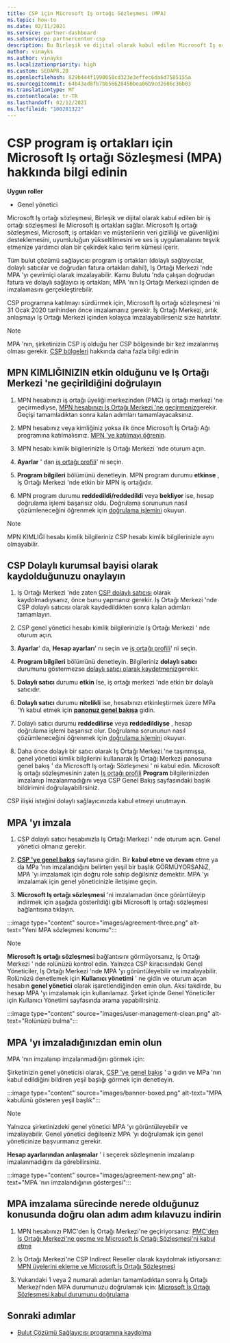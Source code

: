 ```yaml
---
title: CSP için Microsoft Iş ortağı Sözleşmesi (MPA)
ms.topic: how-to
ms.date: 02/11/2021
ms.service: partner-dashboard
ms.subservice: partnercenter-csp
description: Bu Birleşik ve dijital olarak kabul edilen Microsoft Iş ortağı sözleşmesi 'ni (MPA) imzalamak ve doğrulamak için Microsoft CSP iş ortağı gereksinimlerini öğrenin.
author: vinayks
ms.author: vinayks
ms.localizationpriority: high
ms.custom: SEOAPR.20
ms.openlocfilehash: 829b444f1990058cd323e3effec6da6d7585155a
ms.sourcegitcommit: 64b43ad8fb7bb56628450bea06b9cd2606c36b03
ms.translationtype: MT
ms.contentlocale: tr-TR
ms.lasthandoff: 02/12/2021
ms.locfileid: "100281322"
---
```

# <a name="learn-about-the-microsoft-partner-agreement-mpa-for-csp-program-partners"></a>CSP program iş ortakları için Microsoft Iş ortağı Sözleşmesi (MPA) hakkında bilgi edinin

**Uygun roller**

- Genel yönetici

Microsoft Iş ortağı sözleşmesi, Birleşik ve dijital olarak kabul edilen bir iş ortağı sözleşmesi ile Microsoft iş ortakları sağlar. Microsoft Iş ortağı sözleşmesi, Microsoft, iş ortakları ve müşterilerin veri gizliliği ve güvenliğini desteklemesini, uyumluluğun yükseltilmesini ve ses iş uygulamalarını teşvik etmenize yardımcı olan bir çekirdek kalıcı terim kümesi içerir.

Tüm bulut çözümü sağlayıcısı program iş ortakları (dolaylı sağlayıcılar, dolaylı satıcılar ve doğrudan fatura ortakları dahil), Iş Ortağı Merkezi 'nde MPA 'yı çevrimiçi olarak imzalayabilir. Kamu Bulutu 'nda çalışan doğrudan fatura ve dolaylı sağlayıcı iş ortakları, MPA 'nın Iş Ortağı Merkezi içinden de imzalamasını gerçekleştirebilir.

CSP programına katılmayı sürdürmek için, Microsoft Iş ortağı sözleşmesi 'ni 31 Ocak 2020 tarihinden önce imzalamanız gerekir. İş Ortağı Merkezi, artık anlaşmayı Iş Ortağı Merkezi içinden kolayca imzalayabilirseniz size hatırlatır.

>[!NOTE]
>MPA 'nın, şirketinizin CSP iş olduğu her CSP bölgesinde bir kez imzalanmış olması gerekir. [CSP bölgeleri](regional-authorization-overview.md) hakkında daha fazla bilgi edinin 

## <a name="verify-your-mpn-id-is-active-and-migrated-to-partner-center"></a>MPN KIMLIĞINIZIN etkin olduğunu ve Iş Ortağı Merkezi 'ne geçirildiğini doğrulayın

1. MPN hesabınızı iş ortağı üyeliği merkezinden (PMC) iş ortağı merkezi 'ne geçirmediyse, [MPN hesabınızı Iş Ortağı Merkezi 'ne geçirmeniz](move-pmc-pc-map.md)gerekir. Geçişi tamamladıktan sonra kalan adımları tamamlayacaksınız. 

1. MPN hesabınız veya kimliğiniz yoksa ilk önce Microsoft İş Ortağı Ağı programına katılmalısınız. [MPN 'ye katılmayı öğrenin](mpn-create-a-partner-center-account.md).

1. MPN hesabı kimlik bilgilerinizle Iş Ortağı Merkezi 'nde oturum açın.
 
1. **Ayarlar** ' dan [iş ortağı profili](https://partner.microsoft.com/pcv/accountsettings/connectedpartnerprofile)' ni seçin.

1. **Program bilgileri** bölümünü denetleyin. MPN program durumu **etkinse** , Iş Ortağı Merkezi 'nde etkin bir MPN iş ortağıdır.
 
1. MPN program durumu **reddedildi/reddedildi** veya **bekliyor** ise, hesap doğrulama işlemi başarısız oldu. Doğrulama sorununun nasıl çözümleneceğini öğrenmek için [doğrulama işlemini](verification-responses.md) okuyun.



>[!NOTE]
>MPN KIMLIĞI hesabı kimlik bilgileriniz CSP hesabı kimlik bilgilerinizle aynı olmayabilir.

## <a name="confirm-you-are-enrolled-as-a-csp-indirect-reseller"></a>CSP Dolaylı kurumsal bayisi olarak kaydolduğunuzu onaylayın

1. Iş Ortağı Merkezi 'nde zaten [CSP dolaylı satıcısı](indirect-reseller-tasks-in-partner-center.md) olarak kaydolmadıysanız, önce bunu yapmanız gerekir. Iş Ortağı Merkezi 'nde CSP dolaylı satıcısı olarak kaydedildikten sonra kalan adımları tamamlayın.

1. CSP genel yönetici hesabı kimlik bilgilerinizle Iş Ortağı Merkezi ' nde oturum açın.

1. **Ayarlar**' da, **Hesap ayarları**' nı seçin ve [iş ortağı profili](https://partner.microsoft.com/pcv/accountsettings/partnerprofile)' ni seçin.

1. **Program bilgileri** bölümünü denetleyin. Bilgileriniz **dolaylı satıcı** durumunu göstermezse [dolaylı satıcı olarak kaydetmeniz](indirect-reseller-tasks-in-partner-center.md)gerekir.

1. **Dolaylı satıcı** durumu **etkin** Ise, iş ortağı merkezi 'nde etkin bir dolaylı satıcıdır.
 
4. **Dolaylı satıcı** durumu **nitelikli** ise, hesabınızı etkinleştirmek üzere MPa 'Yı kabul etmek için [**panonuz genel bakışa**](https://partner.microsoft.com/pcv/dashboard/overview) gidin.
 
1. Dolaylı satıcı durumu **reddedilirse** veya **reddedildiyse** , hesap doğrulama işlemi başarısız olur. Doğrulama sorununun nasıl çözümleneceğini öğrenmek için [doğrulama işlemini](verification-responses.md) okuyun.

1. Daha önce dolaylı bir satıcı olarak Iş Ortağı Merkezi 'ne taşınmışsa, genel yönetici kimlik bilgilerini kullanarak Iş Ortağı Merkezi panosuna genel bakış ' da Microsoft Iş ortağı Sözleşmesi ' ni kabul edin. Microsoft Iş ortağı sözleşmesinin zaten [Iş ortağı profili](https://partner.microsoft.com/pcv/accountsettings/partnerprofile) **Program** bilgilerinizden imzalanıp Imzalanmadığını veya CSP Genel Bakış sayfasındaki başlık bildirimini doğrulayabilirsiniz.

CSP ilişki isteğini dolaylı sağlayıcınızda kabul etmeyi unutmayın.

## <a name="sign-the-mpa"></a>MPA 'yı imzala

1. CSP dolaylı satıcı hesabınızla Iş Ortağı Merkezi ' nde oturum açın. Genel yönetici olmanız gerekir.
1. **[CSP 'ye genel bakış](https://partner.microsoft.com/pcv/dashboard/overview)** sayfasına gidin.  Bir **kabul etme ve devam** etme ya da MPa 'nın imzalandığını belirten yeşil bir başlık GÖRMÜYORSANıZ, MPA 'yı imzalamak için doğru role sahip değilsiniz demektir. MPA 'yı imzalamak için genel yöneticinizle iletişime geçin.

1. **Microsoft Iş ortağı sözleşmesi** 'ni imzalamadan önce görüntüleyip indirmek için aşağıda gösterildiği gibi Microsoft Iş ortağı sözleşmesi bağlantısına tıklayın.

:::image type="content" source="images/agreement-three.png" alt-text="Yeni MPA sözleşmesi konumu":::

>[!NOTE]
>**Microsoft Iş ortağı sözleşmesi** bağlantısını görmüyorsanız, Iş Ortağı Merkezi ' nde rolünüzü kontrol edin. Yalnızca CSP kiracısındaki Genel Yöneticiler, Iş Ortağı Merkezi 'nde MPA 'yı görüntüleyebilir ve imzalayabilir. Rolünüzü denetlemek için **Kullanıcı yönetimi** ' ne gidin ve oturum açan hesabın **genel yönetici** olarak işaretlendiğinden emin olun. Aksi takdirde, bu hesap MPA 'yı imzalamak için kullanılamaz. Şirket içinde Genel Yöneticiler için Kullanıcı Yönetimi sayfasında arama yapabilirsiniz.

:::image type="content" source="images/user-management-clean.png" alt-text="Rolünüzü bulma":::

## <a name="verify-that-you-have-signed-the-mpa"></a>MPA 'yı imzaladığınızdan emin olun

MPA 'nın imzalanıp imzalanmadığını görmek için:

 Şirketinizin genel yöneticisi olarak, [CSP 'ye genel bakış](https://partner.microsoft.com/pcv/dashboard/overview) ' a gıdın ve MPa 'nın kabul edildiğini bildiren yeşil başlığı görmek için denetleyin.

 
:::image type="content" source="images/banner-boxed.png" alt-text="MPA kabulünü gösteren yeşil başlık":::

>[!NOTE]
>Yalnızca şirketinizdeki genel yönetici MPA 'yı görüntüleyebilir ve imzalayabilir. Genel yönetici değilseniz MPA 'yı doğrulamak için genel yöneticinize başvurmanız gerekir.

**Hesap ayarlarından** **anlaşmalar** ' i seçerek sözleşmenin imzalanıp imzalanmadığını da görebilirsiniz.

:::image type="content" source="images/agreement-new.png" alt-text="MPA 'nın imzalandığının göstergesi":::


## <a name="download-the-step-by-step-guide-thats-right-for-where-you-are-in-the-mpa-signing-process"></a>MPA imzalama sürecinde nerede olduğunuz konusunda doğru olan adım adım kılavuzu indirin

1. MPN hesabınızı PMC'den İş Ortağı Merkezi'ne geçiriyorsanız: [PMC'den İş Ortağı Merkezi'ne geçme ve Microsoft İş Ortağı Sözleşmesi'ni kabul etme](https://assetsprod.microsoft.com/mpn/migrate-pmc-pc-mpa-guide.pptx)

2. İş Ortağı Merkezi'ne CSP Indirect Reseller olarak kaydolmak istiyorsanız: [MPN üyelerini ekleme ve Microsoft İş Ortağı Sözleşmesi](https://assetsprod.microsoft.com/mpn/onboard-pc-csp-mpn-mpa-guide.pptx)

3. Yukarıdaki 1 veya 2 numaralı adımları tamamladıktan sonra İş Ortağı Merkezi'nden MPA durumunuzu doğrulamak için: [Microsoft İş Ortağı Sözleşmesi kabul durumunu doğrulama](https://assetsprod.microsoft.com/mpn/verify-mpa-acceptance-status.pptx)
 
## <a name="next-steps"></a>Sonraki adımlar

- [Bulut Çözümü Sağlayıcısı programına kaydolma](indirect-reseller-tasks-in-partner-center.md)
